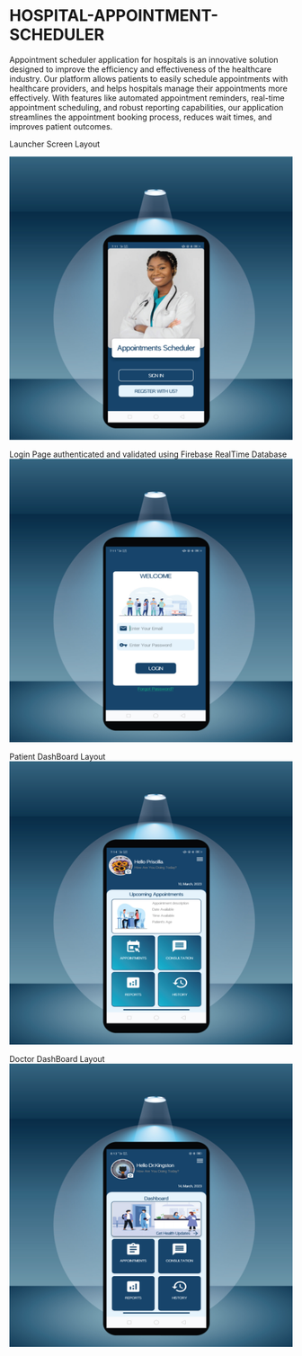 # HOSPITAL-APPOINTMENT-SCHEDULER
<p>Appointment scheduler application for hospitals is an innovative solution designed to improve the efficiency and effectiveness of the healthcare industry. Our platform allows patients to easily schedule appointments with healthcare providers, and helps hospitals manage their appointments more effectively. With features like automated appointment reminders, real-time appointment scheduling, and robust reporting capabilities, our application streamlines the appointment booking process, reduces wait times, and improves patient outcomes.</p>
 
 Launcher Screen Layout
 
![Launcher Screen](https://github.com/Dalton-47/HOSPITAL-APPOINTMENT-APPLICATION-PROJECT/blob/master/Launcher-Screen-Mock-Up.jpg)


Login Page authenticated and validated using Firebase RealTime Database
![Login Page](https://github.com/Dalton-47/HOSPITAL-APPOINTMENT-APPLICATION-PROJECT/blob/master/Login-Mock-Up.jpg)

Patient DashBoard Layout
![Patient Dashboard](https://github.com/Dalton-47/HOSPITAL-APPOINTMENT-APPLICATION-PROJECT/blob/master/Patient-Mock-Up.jpg)

Doctor DashBoard Layout
![Doctor DashBoard](https://github.com/Dalton-47/HOSPITAL-APPOINTMENT-APPLICATION-PROJECT/blob/master/Doc-Dashboard-MockUp.jpg)
